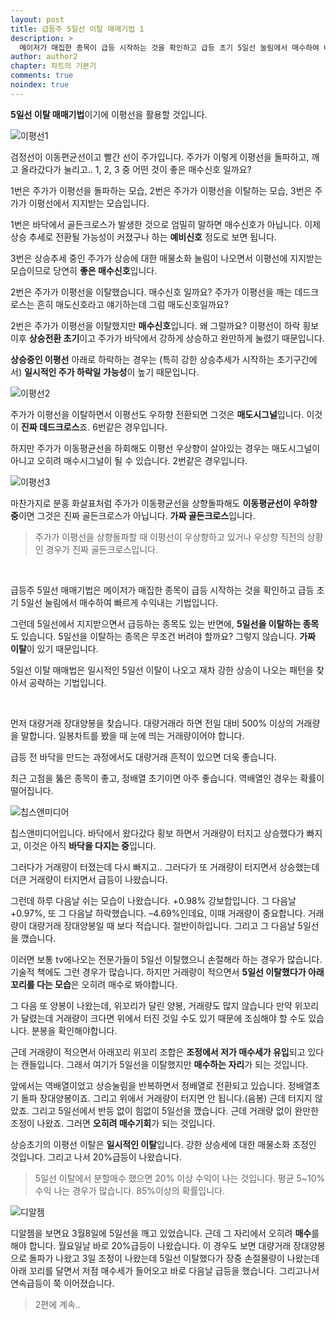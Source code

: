 ```yaml
---
layout: post
title: 급등주 5일선 이탈 매매기법 1
description: >
  메이저가 매집한 종목이 급등 시작하는 것을 확인하고 급등 초기 5일선 눌림에서 매수하여 빠르게 수익내는 기법.
author: author2
chapter: 차트의 기본기
comments: true
noindex: true
---
```


**5일선 이탈 매매기법**이기에 이평선을 활용할 것입니다.

![이평선1](https://opqrstu.github.io/stock/pictures/8/pic1.jpg)

검정선이 이동편균선이고 빨간 선이 주가입니다. 주가가 이렇게 이평선을 돌파하고, 깨고 올라갔다가 눌리고.. 1, 2, 3 중 어떤 것이 좋은 매수신호 일까요?

1번은 주가가 이평선을 돌파하는 모습, 2번은 주가가 이평선을 이탈하는 모습, 3번은 주가가 이평선에서 지지받는 모습입니다.

1번은 바닥에서 골든크로스가 발생한 것으로 엄밀히 말하면 매수신호가 아닙니다. 이제 상승 추세로 전환될 가능성이 커졌구나 하는 **예비신호** 정도로 보면 됩니다.

3번은 상승추세 중인 주가가 상승에 대한 매물소화 눌림이 나오면서 이평선에 지지받는 모습이므로 당연히 **좋은 매수신호**입니다.

2번은 주가가 이평선을 이탈했습니다. 매수신호 일까요? 주가가 이평선을 깨는 데드크로스는 흔히 매도신호라고 얘기하는데 그럼 매도신호일까요?

2번은 주가가 이평선을 이탈했지만 **매수신호**입니다. 왜 그럴까요? 이평선이 하락 횡보 이후 **상승전환 초기**이고 주가가 바닥에서 강하게 상승하고 완만하게 눌렸기 때문입니다.

**상승중인 이평선** 아래로 하락하는 경우는 (특히 강한 상승추세가 시작하는 초기구간에서) **일시적인 주가 하락일 가능성**이 높기 때문입니다.

![이평선2](https://opqrstu.github.io/stock/pictures/8/pic2.jpg)

주가가 이평선을 이탈하면서 이평선도 우하향 전환되면 그것은 **매도시그널**입니다. 이것이 **진짜 데드크로스**죠. 6번같은 경우입니다.

하지만 주가가 이동평균선을 하회해도 이평선 우상향이 살아있는 경우는 매도시그널이 아니고 오히려 매수시그널이 될 수 있습니다. 2번같은 경우입니다.

![이평선3](https://opqrstu.github.io/stock/pictures/8/pic3.jpg)

마찬가지로 분홍 화살표처럼 주가가 이동평균선을 상향돌파해도 **이동평균선이 우하향 중**이면 그것은 진짜 골든크로스가 아닙니다. **가짜 골든크로스**입니다.

>주가가 이평선을 상향돌파할 때 이평선이 우상향하고 있거나 우상향 직전의 상황인 경우가 진짜 골든크로스입니다.

<br>

급등주 5일선 매매기법은 메이저가 매집한 종목이 급등 시작하는 것을 확인하고 급등 초기 5일선 눌림에서 매수하여 빠르게 수익내는 기법입니다.

그런데 5일선에서 지지받으면서 급등하는 종목도 있는 반면에, **5일선을 이탈하는 종목**도 있습니다. 5일선을 이탈하는 종목은 무조건 버려야 할까요? 그렇지 않습니다. **가짜 이탈**이 있기 때문입니다.

5일선 이탈 매매법은 일시적인 5일선 이탈이 나오고 재차 강한 상승이 나오는 패턴을 찾아서 공략하는 기법입니다.

<br>

먼저 대량거래 장대양봉을 찾습니다. 대량거래라 하면 전일 대비 500% 이상의 거래량을 말합니다. 일봉차트를 봤을 때 눈에 띄는 거래량이어야 합니다.

급등 전 바닥을 만드는 과정에서도 대량거래 흔적이 있으면 더욱 좋습니다.

최근 고점을 뚫은 종목이 좋고, 정배열 초기이면 아주 좋습니다. 역배열인 경우는 확률이 떨어집니다.

![칩스앤미디어](https://opqrstu.github.io/stock/pictures/8/chips.jpg)

칩스앤미디어입니다. 바닥에서 왔다갔다 횡보 하면서 거래량이 터지고 상승했다가 빠지고, 이것은 아직 **바닥을 다지는 중**입니다.

그러다가 거래량이 터졌는데 다시 빠지고.. 그러다가 또 거래량이 터지면서 상승했는데 더큰 거래량이 터지면서 급등이 나왔습니다. 

그런데 하루 다음날 쉬는 모습이 나왔습니다. +0.98% 강보합입니다. 그 다음날 +0.97%, 또 그 다음날 하락했습니다. –4.69%인데요, 이때 거래량이 중요합니다. 거래량이 대량거래 장대양봉일 때 보다 적습니다. 절반이하입니다. 그리고 그 다음날 5일선을 깼습니다.

이러면 보통 tv에나오는 전문가들이 5일선 이탈했으니 손절해라 하는 경우가 많습니다. 기술적 책에도 그런 경우가 많습니다. 하지만 거래량이 적으면서 **5일선 이탈했다가 아래 꼬리를 다는 모습**은 오히려 매수로 봐야합니다. 

그 다음 또 양봉이 나왔는데, 위꼬리가 달린 양봉, 거래량도 많지 않습니다 만약 위꼬리가 달렸는데 거래량이 크다면 위에서 터진 것일 수도 있기 때문에 조심해야 할 수도 있습니다. 분봉을 확인해야합니다.

근데 거래량이 적으면서 아래꼬리 위꼬리 조합은 **조정에서 저가 매수세가 유입**되고 있다는 캔들입니다. 그래서 여기가 5일선을 이탈했지만 **매수하는 자리**가 되는 것입니다. 

앞에서는 역배열이었고 상승눌림을 반복하면서 정배열로 전환되고 있습니다. 정배열초기 돌파 장대양봉이죠. 그리고 위에서 거래량이 터지면 안 됩니다.(음봉) 근데 터지지 않았죠. 그리고 5일선에서 반등 없이 힘없이 5일선을 깼습니다. 근데 거래량 없이 완만한 조정이 나왔죠. 그러면 **오히려 매수기회**가 되는 것입니다.

상승초기의 이평선 이탈은 **일시적인 이탈**입니다. 강한 상승세에 대한 매물소화 조정인 것입니다. 그리고 나서 20%급등이 나왔습니다.

> 5일선 이탈에서 분할매수 했으면 20% 이상 수익이 나는 것입니다. 평균 5~10% 수익 나는 경우가 많습니다. 85%이상의 확률입니다.

![디알젬](https://opqrstu.github.io/stock/pictures/8/di.jpg)

디알젬을 보면요 3월8일에 5일선을 깨고 있었습니다. 근데 그 자리에서 오히려 **매수**를 해야 합니다. 월요일날 바로 20%급등이 나왔습니다. 이 경우도 보면 대량거래 장대양봉으로 돌파가 나왔고 3일 조정이 나왔는데 5일선 이탈했다가 장중 손절물량이 나왔는데 아래 꼬리를 달면서 저점 매수세가 들어오고 바로 다음날 급등을 했습니다. 그리고나서 연속급등이 쭉 이어졌습니다.

> 2편에 계속..
